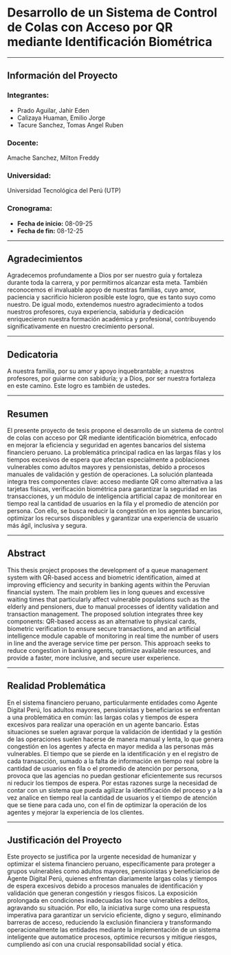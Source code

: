 # Desarrollo de un Sistema de Control de Colas con Acceso por QR mediante Identificación Biométrica

---

## **Información del Proyecto**

### **Integrantes:**
- Prado Aguilar, Jahir Eden
- Calizaya Huaman, Emilio Jorge
- Tacure Sanchez, Tomas Angel Ruben

### **Docente:**
Amache Sanchez, Milton Freddy

### **Universidad:**
Universidad Tecnológica del Perú (UTP)

### **Cronograma:**
- **Fecha de inicio:** 08-09-25
- **Fecha de fin:** 08-12-25

---

## **Agradecimientos**
Agradecemos profundamente a Dios por ser nuestro guía y fortaleza durante toda la carrera, y por permitirnos alcanzar esta meta. También reconocemos el invaluable apoyo de nuestras familias, cuyo amor, paciencia y sacrificio hicieron posible este logro, que es tanto suyo como nuestro. De igual modo, extendemos nuestro agradecimiento a todos nuestros profesores, cuya experiencia, sabiduría y dedicación enriquecieron nuestra formación académica y profesional, contribuyendo significativamente en nuestro crecimiento personal.

---

## **Dedicatoria**
A nuestra familia, por su amor y apoyo inquebrantable; a nuestros profesores, por guiarme con sabiduría; y a Dios, por ser nuestra fortaleza en este camino. Este logro es también de ustedes.

---

## **Resumen**
El presente proyecto de tesis propone el desarrollo de un sistema de control de colas con acceso por QR mediante identificación biométrica, enfocado en mejorar la eficiencia y seguridad en agentes bancarios del sistema financiero peruano. La problemática principal radica en las largas filas y los tiempos excesivos de espera que afectan especialmente a poblaciones vulnerables como adultos mayores y pensionistas, debido a procesos manuales de validación y gestión de operaciones. La solución planteada integra tres componentes clave: acceso mediante QR como alternativa a las tarjetas físicas, verificación biométrica para garantizar la seguridad en las transacciones, y un módulo de inteligencia artificial capaz de monitorear en tiempo real la cantidad de usuarios en la fila y el promedio de atención por persona. Con ello, se busca reducir la congestión en los agentes bancarios, optimizar los recursos disponibles y garantizar una experiencia de usuario más ágil, inclusiva y segura.

---

## **Abstract**
This thesis project proposes the development of a queue management system with QR-based access and biometric identification, aimed at improving efficiency and security in banking agents within the Peruvian financial system. The main problem lies in long queues and excessive waiting times that particularly affect vulnerable populations such as the elderly and pensioners, due to manual processes of identity validation and transaction management. The proposed solution integrates three key components: QR-based access as an alternative to physical cards, biometric verification to ensure secure transactions, and an artificial intelligence module capable of monitoring in real time the number of users in line and the average service time per person. This approach seeks to reduce congestion in banking agents, optimize available resources, and provide a faster, more inclusive, and secure user experience.

---

## **Realidad Problemática**
En el sistema financiero peruano, particularmente entidades como Agente Digital Perú, los adultos mayores, pensionistas y beneficiarios se enfrentan a una problemática en común: las largas colas y tiempos de espera excesivos para realizar una operación en un agente bancario. Estas situaciones se suelen agravar porque la validación de identidad y la gestión de las operaciones suelen hacerse de manera manual y lenta, lo que genera congestión en los agentes y afecta en mayor medida a las personas más vulnerables. El tiempo que se pierde en la identificación y en el registro de cada transacción, sumado a la falta de información en tiempo real sobre la cantidad de usuarios en fila o el promedio de atención por persona, provoca que las agencias no puedan gestionar eficientemente sus recursos ni reducir los tiempos de espera. Por estas razones surge la necesidad de contar con un sistema que pueda agilizar la identificación del proceso y a la vez analice en tiempo real la cantidad de usuarios y el tiempo de atención que se tiene para cada uno, con el fin de optimizar la operación de los agentes y mejorar la experiencia de los clientes.

---

## **Justificación del Proyecto**
Este proyecto se justifica por la urgente necesidad de humanizar y optimizar el sistema financiero peruano, específicamente para proteger a grupos vulnerables como adultos mayores, pensionistas y beneficiarios de Agente Digital Perú, quienes enfrentan diariamente largas colas y tiempos de espera excesivos debido a procesos manuales de identificación y validación que generan congestión y riesgos físicos. La exposición prolongada en condiciones inadecuadas los hace vulnerables a delitos, agravando su situación. Por ello, la iniciativa surge como una respuesta imperativa para garantizar un servicio eficiente, digno y seguro, eliminando barreras de acceso, reduciendo la exclusión financiera y transformando operacionalmente las entidades mediante la implementación de un sistema inteligente que automatice procesos, optimice recursos y mitigue riesgos, cumpliendo así con una crucial responsabilidad social y ética.